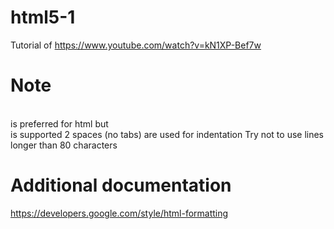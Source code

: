 # html5-1
Tutorial of https://www.youtube.com/watch?v=kN1XP-Bef7w

# Note
<br> is preferred for html but <br/> is supported 
2 spaces (no tabs) are used for indentation
Try not to use lines longer than 80 characters 


# Additional documentation 
https://developers.google.com/style/html-formatting
